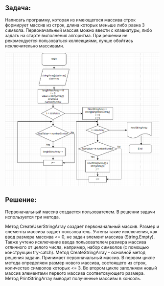 ## Задача:
Написать программу, которая из имеющегося массива строк формирует массив из строк, длина которых меньше либо равна 3 символа. Первоначальный массив можно ввести с клавиатуры, либо задать на старте выполнения алгоритма. При решении не рекомендуется пользоваться коллекциями, лучше обойтись исключительно массивами.

![Блок-схема основного метода решения задачи:](Diagramma.png)

## Решение:
Первоначальный массив создается пользователем. В решении задачи используется три метода.

Метод CreateUserStringArray создает первоначальный массив. Размер и элементы массива задает пользователь. Учтены такие исключения, как ввод размера массива <= 0, не задан элемент массива (String.Empty). Также учтено исключение ввода пользователем размера массива отличного от целого числа, например, набор символов (с помощью конструкции try-catch).
Метод CreateStringArray - основной метод решения задачи. Принимает первоначальный массив. В первом цикле метода определяем размер нового массива, состоящего из строк, количество символов которых <= 3. Во втором цикле заполняем новый массив элементами первого массива соответсвующего размера.
Метод PrintStringArray выводит полученные массивы в консоль.
